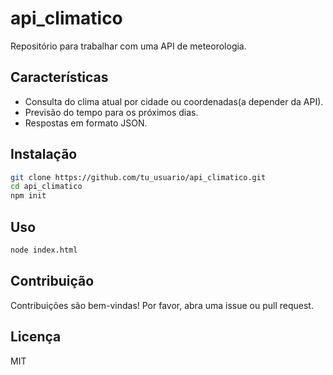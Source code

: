 # api_climatico

Repositório para trabalhar com uma API de meteorologia.

## Características

- Consulta do clima atual por cidade ou coordenadas(a depender da API).
- Previsão do tempo para os próximos dias.
- Respostas em formato JSON.

## Instalação

```bash
git clone https://github.com/tu_usuario/api_climatico.git
cd api_climatico
npm init
```

## Uso

```bash
node index.html
```


## Contribuição

Contribuições são bem-vindas! Por favor, abra uma issue ou pull request.

## Licença

MIT
